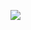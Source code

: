 <!--
## Hi there 👋
-->

<!-- ![](https://i.gifer.com/5TMy.gif) LUDZIK --> 

![](https://i.gifer.com/XOsX.gif)

<!-- ![](https://i.gifer.com/4Cb2.gif) SLONCE -->


<!--
**popp4/popp4** is a ✨ _special_ ✨ repository because its `README.md` (this file) appears on your GitHub profile.

Here are some ideas to get you started:

- 🔭 I’m currently working on ...
- 🌱 I’m currently learning ...
- 👯 I’m looking to collaborate on ...
- 🤔 I’m looking for help with ...
- 💬 Ask me about ...
- 📫 How to reach me: ...
- 😄 Pronouns: ...
- ⚡ Fun fact: ...
-->
